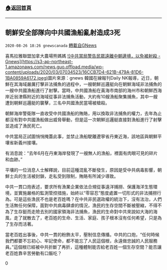 ###  [:house:返回首頁](https://github.com/ourhimalayas/txt)
---

## 朝鮮安全部隊向中共國漁船亂射造成3死
`2020-08-26 18:26 gnewscanada` [轉載自GNews](https://gnews.org/zh-hant/318985/)

喜馬拉雅聯盟加拿大農場熊媽媽
[!\[中共當局警告民眾遠離中朝邊境，以免被射殺 - Gnews\](https://s3-ap-northeast-1.amazonaws.com/news.guo.offload.media/wp-content/uploads/2020/03/07034523/16CCB7D4-621B-479A-81D6-1BA0859A6172.jpeg)](https://www.google.ca/url?sa=i&amp;url=https%3A%2F%2Fgnews.org%2Fzh-hans%2F132823%2F&amp;psig=AOvVaw2oIXyKuYQOiOBHVkKxhcz8&amp;ust=1598566897150000&amp;source=images&amp;cd=vfe&amp;ved=0CAIQjRxqFwoTCLjEo_TzuesCFQAAAAAdAAAAABAD)圖片來源：gnews 
韓國在線報刊Daily NK報導，近日，朝鮮在其海域嚴厲打擊非法捕魚的過程中，一艘朝鮮巡邏艇向在朝鮮海域非法捕魚的一艘中共國漁船進行了射擊。當時，中共國漁船在黃海市南部的海州市和朝鮮西海岸近翁津縣附近的海域從事非法捕魚活動，大約有10艘漁船聚集捕魚，其中一艘遭到朝鮮巡邏艇的襲擊，三名中共國漁民當場被槍殺。

朝鮮海岸警衛隊一直收受中共國漁船的賄賂，用以換取非法捕魚的權力，去年為止都沒有對中共國漁船做出威脅舉動，但是這一次朝鮮巡邏艇直接對漁船進行了射擊並造成了漁民死亡。

中共當局正試圖悄悄掩蓋此事，並禁止漁船駛離遼寧省丹東近海，該地區與朝鮮平壤省新義州接壤。

有消息說：“去年6月在丹東海岸發現了一艘無人的漁船，裡面有肉眼可見的碎片和血跡。”

平壤的一位消息人士解釋說，目前這種混亂不斷發生，原因是受中共病毒影響，朝鮮士兵的生活被封鎖，走私受到限制，賄賂有所減少導致。

中共一貫口炮表述，要求所有漁業企業依法合規從事遠洋捕撈、保護海洋生態環境，並實施嚴格的監測管控措施，始終以“零容忍”態度處置一切形式的非法捕撈行為。可是這些漁民不也是老百姓嗎？在中共非民選政權的統治下，沒有法治，人們生活無任何保障，面對中共病毒肆虐的情況，漁民的生存空間不斷被壓縮，不得不為了生存鋌而走險去別的國家領海非法捕魚，漁民的生命對中共來說如大海的海風，走了就散去了，老百姓的生命、生活、家庭、孩子根本沒有任何希望，只是為了生存而活著。

當老百姓出事後，中共一貫的粉飾太平，壓制信息傳播。中共的口炮，“任何時候我們都要不忘初心、牢記使命，都不能忘了人民這個根，永遠做忠誠的人民服務員。”這個根已經被中共折斷了再折，這種體制能否給老百姓一個生存空間？能否讓老百姓靠辛苦勞動有口飯吃？

0
